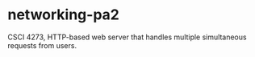 # networking-pa2
CSCI 4273, HTTP-based web server that handles multiple simultaneous requests from users.
